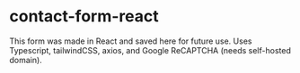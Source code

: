 # contact-form-react
This form was made in React and saved here for future use. 
Uses Typescript, tailwindCSS, axios, and Google ReCAPTCHA (needs self-hosted domain).
